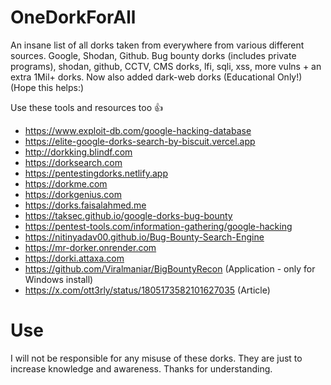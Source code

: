 # OneDorkForAll
An insane list of all dorks taken from everywhere from various different sources. Google, Shodan, Github.
Bug bounty dorks (includes private programs), shodan, github, CCTV, CMS dorks, lfi, sqli, xss, more vulns + an extra 1Mil+ dorks.
Now also added dark-web dorks (Educational Only!) (Hope this helps:)

Use these tools and resources too 👍
- https://www.exploit-db.com/google-hacking-database
- https://elite-google-dorks-search-by-biscuit.vercel.app
- http://dorkking.blindf.com
- https://dorksearch.com
- https://pentestingdorks.netlify.app
- https://dorkme.com
- https://dorkgenius.com
- https://dorks.faisalahmed.me
- https://taksec.github.io/google-dorks-bug-bounty
- https://pentest-tools.com/information-gathering/google-hacking
- https://nitinyadav00.github.io/Bug-Bounty-Search-Engine
- https://mr-dorker.onrender.com
- https://dorki.attaxa.com
- https://github.com/Viralmaniar/BigBountyRecon (Application - only for Windows install)
- https://x.com/ott3rly/status/1805173582101627035 (Article)

# Use
I will not be responsible for any misuse of these dorks. They are just to increase knowledge and awareness. Thanks for understanding.
